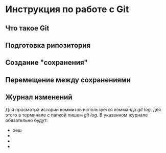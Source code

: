 # Инструкция по работе с Git

## Что такое Git

## Подготовка рипозитория

## Создание "сохранения"

## Перемещение между сохранениями 

## Журнал изменений

Для просмотра истории коммитов используется комманда *git log*. для этого в терминале с папкой пишем *git log*. В указанном журнале обязательно будут:
* хеш
* 
* 
* 

##

##

##